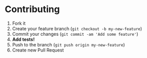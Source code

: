 # Contributing

1. Fork it
2. Create your feature branch (`git checkout -b my-new-feature`)
3. Commit your changes (`git commit -am 'Add some feature'`)
4. **Add tests!**
5. Push to the branch (`git push origin my-new-feature`)
6. Create new Pull Request
